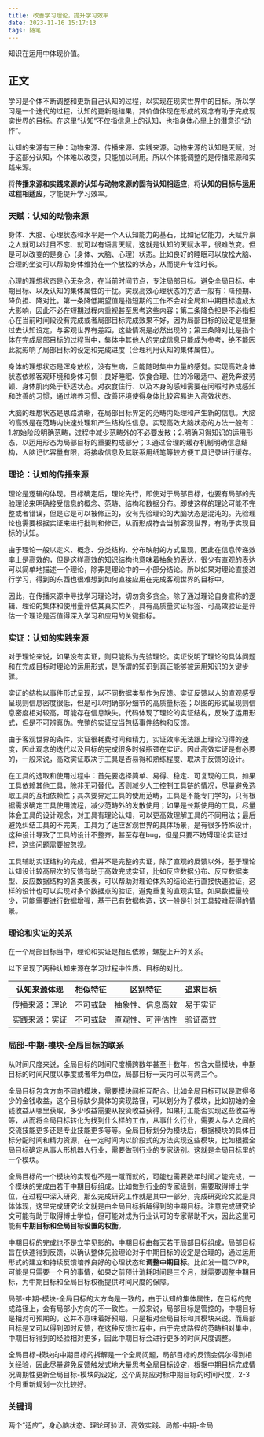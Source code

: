 ```yaml
---
title: 改善学习理论，提升学习效率
date: 2023-11-16 15:17:13
tags: 随笔
---
```


知识在运用中体现价值。

<!--more-->

## 正文

学习是个体不断调整和更新自己认知的过程，以实现在现实世界中的目标。所以学习是一个迭代的过程，认知的更新是结果，其价值体现在形成的观念有助于完成现实世界的目标。在这里“认知”不仅指信息上的认知，也指身体心里上的潜意识“动作”。

认知的来源有三种：动物来源、传播来源、实践来源。动物来源的认知是天赋，对于这部分认知，个体难以改变，只能加以利用。所以个体能调整的是传播来源和实践来源。

将**传播来源和实践来源的认知与动物来源的固有认知相适应**，将**认知的目标与运用过程相适应**，才能提升学习效率。

### 天赋：认知的动物来源

身体、大脑、心理状态和水平是一个人认知能力的基石，比如记忆能力，天赋异禀之人就可以过目不忘、就可以有语言天赋，这就是认知的天赋水平，很难改变。但是可以改变的是身心（身体、大脑、心理）状态。比如良好的睡眠可以放松大脑、合理的坐姿可以帮助身体维持在一个放松的状态，从而提升专注时长。

心理的理想状态是心无杂念，在当前时间节点，专注局部目标。避免全局目标、中期目标、以及认知的集体属性的干扰。实现高效心理状态的方法一般有：降预期、降负担、降对比。第一条降低期望值是指短期的工作不会对全局和中期目标造成太大影响，因此不必在短期过程内重视甚至思考这些内容；第二条降负担是不必指担心在当前时间段没有完成或者局部目标完成效果不好，因为局部目标的设定是根据过去认知设定，与客观世界有差距，这些情况是必然出现的；第三条降对比是指个体在完成局部目标的过程当中，集体中其他人的完成信息只能成为参考，绝不能因此就影响了局部目标的设定和完成进度（合理利用认知的集体属性）。

身体的理想状态是浑身放松，没有生病，且能随时集中力量的感觉。实现高效身体状态依赖客观环境和身体习惯：良好睡眠、饮食合理、住的冷暖适中、避免奔波劳顿、身体肌肉处于舒适状态。对衣食住行、以及本身的感知需要在闲暇时养成感知和改善的习惯，通过培养习惯、改善环境使得身体比较容易进入高效状态。

大脑的理想状态是思路清晰，在局部目标界定的范畴内处理和产生新的信息。大脑的高效是在范畴内快速处理和产生结构性信息。实现高效大脑状态的方法一般有：1.初始阶段明确范畴，过程中减少范畴外的不必要发散；2.明确习得知识的运用形态，以运用形态为局部目标的重要构成部分；3.通过合理的缓存机制明确信息结构，人脑记忆容量有限，将接收信息及其联系用纸笔等较方便工具记录进行缓存。

### 理论：认知的传播来源

理论是逻辑的体现。目标确定后，理论先行，即使对于局部目标，也要有局部的先验理论来明确接受信息的概念、范畴、结构和数据分布。即使这样的理论可能不完整或者错误，但是它是可以被修正的，没有先验理论的大脑状态是混沌的。先验理论也需要根据实证来进行批判和修正，从而形成符合当前客观世界，有助于实现目标的认知。

由于理论一般以定义、概念、分类结构、分布映射的方式呈现，因此在信息传递效率上是高效的，但是这样高效的知识结构也意味着抽象的表达，很少有直观的表达可以简单地描述一个理论，除非是理论中的一小部分结论。所以如果对理论直接进行学习，得到的东西也很难想到如何直接应用在完成客观世界的目标中。

因此，在传播来源中寻找学习理论时，切勿贪多贪全。除了通过理论自身宣称的逻辑、理论的集体和使用量评估其真实性外，具有高质量实证标签、可高效验证是评估一个理论是否值得深入学习和应用的关键指标。

### 实证：认知的实践来源

对于理论来说，如果没有实证，则只能称为先验理论。实证说明了理论的具体问题和在完成目标时理论的运用形式，是所谓的知识到真正能够被运用知识的关键步骤。

实证的结构以事件形式呈现，以不同数据类型作为反馈。实证反馈以人的直观感受呈现则信息密度很低，但是可以明确部分细节的高质量标签；以图的形式呈现则信息密度相对较高，可能存在信息缺失。代码体现了理论的实证结构，反映了运用形式，但是不可辨真伪。完整的实证应当包括事件结构和反馈。

由于客观世界的条件，实证很耗费时间和精力，实证效率无法跟上理论习得的速度，因此观念的迭代以及目标的完成很多时候瓶颈在实证。因此高效实证是有必要的，一般来说，高效实证取决于工具是否易得和熟练程度、取决于反馈的设计。

在工具的选取和使用过程中：首先要选择简单、易得、稳定、可复现的工具，如果工具依赖其他工具，除非无可替代，否则减少人工控制工具链的情况，尽量避免选取工具的互相依赖性；其次要界定工具的使用范畴，工具是不能专门学的，只有根据需求确定工具使用流程，减少范畴外的发散使用；如果是长期使用的工具，尽量体会工具的设计观念，对工具有理论认知，可以更高效理解工具的不同用法；最后避免纠结工具的不完美，工具为了适应客观世界的具体场景，是有很多特殊设计，这种设计导致了工具的设计不整齐，甚至存在bug，但是只要不妨碍理论实证过程，这些问题需要被忽视。

工具辅助实证结构的完成，但并不是完整的实证，除了直观的反馈以外，基于理论认知设计较高层次的反馈有助于高效完成实证，比如反应数据分布、反应数据类型、反应数据结构的各类图表，可以帮助对理论体系的结论进行直接快速验证，这样的设计也可以实现对多个数据点的验证，避免重复的直观实证。如果数据量较少，可能需要进行数据增强，基于已有数据构造，这一般是针对工具较难获得的情景。

### 理论和实证的关系

在一个局部目标当中，理论和实证是相互依赖，螺旋上升的关系。

以下呈现了两种认知来源在学习过程中性质、目标的对比。

| 认知来源体现 | 相似特征 | 区别特征 | 追求目标 |
| --- | --- | --- | --- |
| 传播来源：理论 | 不可或缺 | 抽象性、信息高效 | 易于实证 |
| 实践来源：实证 | 不可或缺 | 直观性、可评估性 | 验证高效 |

### 局部-中期-模块-全局目标的联系

从时间尺度来说，全局目标的时间尺度横跨数年甚至十数年，包含大量模块，中期目标的时间尺度以季度或者年为单位，局部目标一天内可以有两三个。

全局目标包含方向不同的模块，需要模块间相互配合。比如全局目标可以是取得多少的金钱收益，这个目标缺少具体的实现路径，可以划分为子模块，比如初始的金钱收益从哪里获取，多少收益需要从投资收益获得，如果打工能否实现这些收益等等，从而将全局目标转化为找到什么样的工作，从事什么行业，需要人与人之间的交流技能更多还是专业技能更多等等。全局目标划分为模块后，根据模块的具体目标分配时间和精力资源，在一定时间内以阶段式的方法实现这些模块，比如根据全局目标确定从事人形机器人行业，需要做到行业的专家级别。这就是全局目标里的一个模块。

全局目标的一个模块的实现也不是一蹴而就的，可能也需要数年时间才能完成，一个模块的完成由若干中期目标组成。比如做到行业的专家级别，需要取得博士学位，在过程中深入研究，那么完成研究工作就是其中一部分，完成研究论文就是具体体现，这里完成研究论文就是由全局目标拆解得到的中期目标。注意完成研究论文可能有助于取得博士学位，但可能对成为行业认可的专家帮助不大，因此这里可能有**中期目标和全局目标设置的权衡**。

中期目标的完成也不是立竿见影的，中期目标由每天若干局部目标组成，局部目标旨在快速得到反馈，以确认整体先验理论对于中期目标的设定是合理的，通过运用形式的建立和持续反馈培养良好的心理状态和**调整中期目标**。比如发一篇CVPR，可能是只需要一个月的事情，如果之前预计消耗时间是三个月，就需要调整中期目标，为中期目标和全局目标权衡提供时间尺度的保障。

局部-中期-模块-全局目标的大方向是一致的，由于认知的集体属性，在目标的完成路径上，会有局部小方向的不一致性。一般来说，局部目标是管控的，中期目标是相对可预期的，这并不意味着好预期，只是相对全局目标和其模块来说。而局部目标是又可以得到即时反馈，在这种反馈过程中，由于完成路径的范畴相对集中，中期目标得到的经验相对更多，因此中期目标会进行更多的时间尺度调整。

全局目标-模块向中期目标的拆解是一个全局问题，局部目标的反馈会偶尔得到相关经验，因此尽量避免反馈触发式地大量思考全局目标设定，根据中期目标完成情况周期性更新全局目标-模块的设定，这个周期应对标中期目标的时间尺度，2-3个月重新规划一次比较好。

### 关键词

两个“适应”，身心脑状态、理论可验证、高效实践、局部-中期-全局

